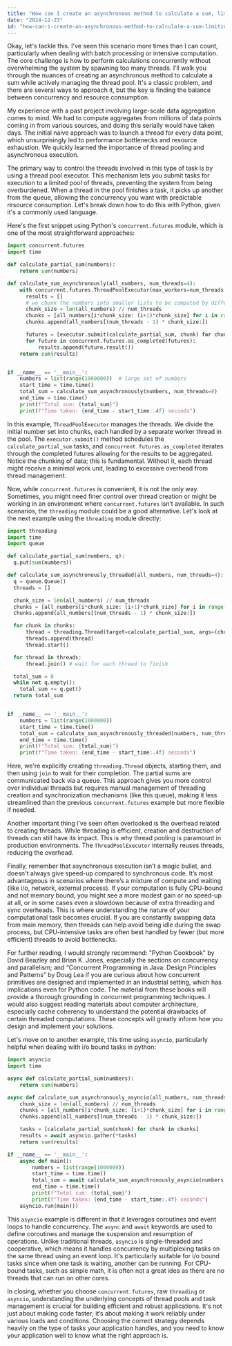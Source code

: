 ```yaml
---
title: "How can I create an asynchronous method to calculate a sum, limiting the number of threads used?"
date: "2024-12-23"
id: "how-can-i-create-an-asynchronous-method-to-calculate-a-sum-limiting-the-number-of-threads-used"
---
```


Okay, let's tackle this. I've seen this scenario more times than I can count, particularly when dealing with batch processing or intensive computation. The core challenge is how to perform calculations concurrently without overwhelming the system by spawning too many threads. I’ll walk you through the nuances of creating an asynchronous method to calculate a sum while actively managing the thread pool. It's a classic problem, and there are several ways to approach it, but the key is finding the balance between concurrency and resource consumption.

My experience with a past project involving large-scale data aggregation comes to mind. We had to compute aggregates from millions of data points coming in from various sources, and doing this serially would have taken days. The initial naive approach was to launch a thread for every data point, which unsurprisingly led to performance bottlenecks and resource exhaustion. We quickly learned the importance of thread pooling and asynchronous execution.

The primary way to control the threads involved in this type of task is by using a thread pool executor. This mechanism lets you submit tasks for execution to a limited pool of threads, preventing the system from being overburdened. When a thread in the pool finishes a task, it picks up another from the queue, allowing the concurrency you want with predictable resource consumption. Let's break down how to do this with Python, given it's a commonly used language.

Here's the first snippet using Python's `concurrent.futures` module, which is one of the most straightforward approaches:

```python
import concurrent.futures
import time

def calculate_partial_sum(numbers):
    return sum(numbers)

def calculate_sum_asynchronously(all_numbers, num_threads=4):
    with concurrent.futures.ThreadPoolExecutor(max_workers=num_threads) as executor:
      results = []
      # we chunk the numbers into smaller lists to be computed by different threads
      chunk_size = len(all_numbers) // num_threads
      chunks = [all_numbers[i*chunk_size: (i+1)*chunk_size] for i in range(num_threads - 1)]
      chunks.append(all_numbers[(num_threads - 1) * chunk_size:])

      futures = [executor.submit(calculate_partial_sum, chunk) for chunk in chunks]
      for future in concurrent.futures.as_completed(futures):
          results.append(future.result())
    return sum(results)


if __name__ == '__main__':
    numbers = list(range(1000000))  # large set of numbers
    start_time = time.time()
    total_sum = calculate_sum_asynchronously(numbers, num_threads=8)
    end_time = time.time()
    print(f"Total sum: {total_sum}")
    print(f"Time taken: {end_time - start_time:.4f} seconds")
```

In this example, `ThreadPoolExecutor` manages the threads. We divide the initial number set into chunks, each handled by a separate worker thread in the pool. The `executor.submit()` method schedules the `calculate_partial_sum` tasks, and `concurrent.futures.as_completed` iterates through the completed futures allowing for the results to be aggregated. Notice the chunking of data; this is fundamental. Without it, each thread might receive a minimal work unit, leading to excessive overhead from thread management.

Now, while `concurrent.futures` is convenient, it is not the only way. Sometimes, you might need finer control over thread creation or might be working in an environment where `concurrent.futures` isn’t available. In such scenarios, the `threading` module could be a good alternative. Let's look at the next example using the `threading` module directly:

```python
import threading
import time
import queue

def calculate_partial_sum(numbers, q):
  q.put(sum(numbers))

def calculate_sum_asynchronously_threaded(all_numbers, num_threads=4):
  q = queue.Queue()
  threads = []

  chunk_size = len(all_numbers) // num_threads
  chunks = [all_numbers[i*chunk_size: (i+1)*chunk_size] for i in range(num_threads - 1)]
  chunks.append(all_numbers[(num_threads - 1) * chunk_size:])

  for chunk in chunks:
      thread = threading.Thread(target=calculate_partial_sum, args=(chunk, q))
      threads.append(thread)
      thread.start()

  for thread in threads:
      thread.join() # wait for each thread to finish

  total_sum = 0
  while not q.empty():
    total_sum += q.get()
  return total_sum


if __name__ == '__main__':
    numbers = list(range(1000000))
    start_time = time.time()
    total_sum = calculate_sum_asynchronously_threaded(numbers, num_threads=8)
    end_time = time.time()
    print(f"Total sum: {total_sum}")
    print(f"Time taken: {end_time - start_time:.4f} seconds")
```
Here, we're explicitly creating `threading.Thread` objects, starting them, and then using `join` to wait for their completion. The partial sums are communicated back via a queue. This approach gives you more control over individual threads but requires manual management of threading creation and synchronization mechanisms (like this queue), making it less streamlined than the previous `concurrent.futures` example but more flexible if needed.

Another important thing I’ve seen often overlooked is the overhead related to creating threads. While threading is efficient, creation and destruction of threads can still have its impact. This is why thread pooling is paramount in production environments. The `ThreadPoolExecutor` internally reuses threads, reducing the overhead.

Finally, remember that asynchronous execution isn’t a magic bullet, and doesn't always give speed-up compared to synchronous code. It’s most advantageous in scenarios where there’s a mixture of compute and waiting (like i/o, network, external process). If your computation is fully CPU-bound and not memory bound, you might see a more modest gain or no speed-up at all, or in some cases even a slowdown because of extra threading and sync overheads. This is where understanding the nature of your computational task becomes crucial. If you are constantly swapping data from main memory, then threads can help avoid being idle during the swap process, but CPU-intensive tasks are often best handled by fewer (but more efficient) threads to avoid bottlenecks.

For further reading, I would strongly recommend: "Python Cookbook" by David Beazley and Brian K. Jones, especially the sections on concurrency and parallelism; and “Concurrent Programming in Java: Design Principles and Patterns” by Doug Lea if you are curious about how concurrent primitives are designed and implemented in an industrial setting, which has implications even for Python code. The material from these books will provide a thorough grounding in concurrent programming techniques. I would also suggest reading materials about computer architecture, especially cache coherency to understand the potential drawbacks of certain threaded computations. These concepts will greatly inform how you design and implement your solutions.

Let's move on to another example, this time using `asyncio`, particularly helpful when dealing with i/o bound tasks in python:

```python
import asyncio
import time

async def calculate_partial_sum(numbers):
    return sum(numbers)

async def calculate_sum_asynchronously_asyncio(all_numbers, num_threads=4):
    chunk_size = len(all_numbers) // num_threads
    chunks = [all_numbers[i*chunk_size: (i+1)*chunk_size] for i in range(num_threads - 1)]
    chunks.append(all_numbers[(num_threads - 1) * chunk_size:])

    tasks = [calculate_partial_sum(chunk) for chunk in chunks]
    results = await asyncio.gather(*tasks)
    return sum(results)

if __name__ == '__main__':
    async def main():
        numbers = list(range(1000000))
        start_time = time.time()
        total_sum = await calculate_sum_asynchronously_asyncio(numbers, num_threads=8)
        end_time = time.time()
        print(f"Total sum: {total_sum}")
        print(f"Time taken: {end_time - start_time:.4f} seconds")
    asyncio.run(main())
```

This `asyncio` example is different in that it leverages coroutines and event loops to handle concurrency. The `async` and `await` keywords are used to define coroutines and manage the suspension and resumption of operations. Unlike traditional threads, `asyncio` is single-threaded and cooperative, which means it handles concurrency by multiplexing tasks on the same thread using an event loop. It's particularly suitable for i/o bound tasks since when one task is waiting, another can be running. For CPU-bound tasks, such as simple math, it is often not a great idea as there are no threads that can run on other cores.

In closing, whether you choose `concurrent.futures`, raw `threading` or `asyncio`, understanding the underlying concepts of thread pools and task management is crucial for building efficient and robust applications. It's not just about making code faster; it’s about making it work reliably under various loads and conditions. Choosing the correct strategy depends heavily on the type of tasks your application handles, and you need to know your application well to know what the right approach is.
